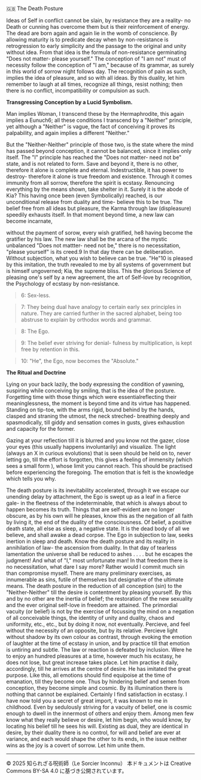 #
🇬🇧 The Death Posture

Ideas of Self in conflict cannot be slain, by resistance they are a reality- no Death or cunning has
overcome them but is their reinforcement of energy. The dead are born again and again lie in the
womb of conscience. By allowing maturity is to predicate decay when by non-resistance is
retrogression to early simplicity and the passage to the original and unity without idea. From that idea
is the formula of non-resistance germinating "Does not matter- please yourself."
The conception of "I am not" must of necessity follow the conception of "I am," because of its
grammar, as surely in this world of sorrow night follows day. The recognition of pain as such, implies
the idea of pleasure, and so with all ideas. By this duality, let him remember to laugh at all times,
recognize all things, resist nothing; then there is no conflict, incompatibility or compulsion as such.

**Transgressing Conception by a Lucid Symbolism.**

Man implies Woman, I transcend these by the Hermaphrodite, this again implies a Eunuch6; all these
conditions I transcend by a "Neither" principle, yet although a "Neither" is vague, the fact of
conceiving it proves its palpability, and again implies a different "Neither."

But the "Neither-Neither" principle of those two, is the state where the mind has passed beyond
conception, it cannot be balanced, since it implies only itself. The "I" principle has reached the "Does
not matter- need not be" state, and is not related to form. Save and beyond it, there is no other,
therefore it alone is complete and eternal. Indestructible, it has power to destroy- therefore it alone is
true freedom and existence. Through it comes immunity from all sorrow, therefore the spirit is
ecstasy. Renouncing everything by the means shown, take shelter in it. Surely it is the abode of Kia?
This having once been (even Symbolically) reached, is our unconditional release from duality and
time- believe this to be true. The belief free from all ideas but pleasure, the Karma through law
(displeasure) speedily exhausts itself. In that moment beyond time, a new law can become incarnate,

without the payment of sorow, every wish gratified, he8 having become the gratifier by his law. The
new law shall be the arcana of the mystic unbalanced "Does not mattter- need not be," there is no
necessitation, "please yourself" is its creed.9
In that day there can be deliberation. Without subjection, what you wish to believe can be true.
"He"10 is pleased by this imitation, the truth revealed to me by all systems of government but is
himself ungoverned; Kia, the supreme bliss. This the glorious Science of pleasing one's self by a new
agreement, the art of Self-love by recognition, the Psychology of ecstasy by non-resistance.

>6: Sex-less.

>7: They being dual have analogy to certain early sex principles in nature. They are carried further in the sacred alphabet, being too abstruse to explain by orthodox words and grammar.

>8: The Ego.

>9: The belief ever striving for denial- fulness by multiplication, is kept free by retention in this.

>10: "He", the Ego, now becomes the "Absolute."

**The Ritual and Doctrine**

Lying on your back lazily, the body expressing the condition of yawning, suspiring while conceiving
by smiling, that is the idea of the posture. Forgetting time with those things which were essentialreflecting
their meaninglessness, the moment is beyond time and its virtue has happened.
Standing on tip-toe, with the arms rigid, bound behind by the hands, clasped and straning the utmost,
the neck streched- breathing deeply and spasmodically, till giddy and sensation comes in gusts, gives
exhaustion and capacity for the former.

Gazing at your reflection till it is blurred and you know not the gazer, close your eyes (this usually
happens involuntarily) and visualize. The light (always an X in curious evolutions) that is seen
should be held on to, never letting go, till the effort is forgotten, this gives a feeling of immensity
(which sees a small form ), whose limit you cannot reach. This should be practised before
experiencing the foregoing. The emotion that is felt is the knowledge which tells you why.


The death posture is its inevitability accelerated, through it we escape our unending delay by
attachment, the Ego is swept up as a leaf in a fierce gale- in the fleetness of the indeterminable, that
which is always about to happen becomes its truth. Things that are self-evident are no longer
obscure, as by his own will he pleases, know this as the negation of all faith by living it, the end of
the duality of the consciousness. Of belief, a positive death state, all else as sleep, a negative state. It
is the dead body of all we believe, and shall awake a dead corpse. The Ego in subjection to law,
seeks inertion in sleep and death. Know the death posture and its reality in annihilation of law- the
ascension from duality. In that day of tearless lamentation the universe shall be reduced to ashes . . . .
but he escapes the judgment! And what of "I," most unfortunate man! In that freedom there is no
necessitation, what dare I say more? Rather would I commit much sin than compromise myself. There
are many preliminary exercises, as innumerable as sins, futile of themselves but designative of the
ultimate means. The death posture in the reduction of all conception (sin) to the "Neither-Neither"
till the desire is contentment by pleasing yourself. By this and by no other are the inertia of belief;
the restoration of the new sexuality and the ever original self-love in freedom are attained. The
primordial vacuity (or belief) is not by the exercise of focussing the mind on a negation of all
conceivable things, the identity of unity and duality, chaos and uniformity, etc., etc., but by doing it
now, not eventually. Percieve, and feel without the necessity of an opposite, but by its relative.
Percieve light without shadow by its own colour as contrast, through evoking the emotion of laughter
at the time of ecstasy in union, and by practice till that emotion is untiring and subtle. The law or
reaction is defeated by inclusion. Were he to enjoy an hundred pleasures at a time, however much his
ecstasy, he does not lose, but great increase takes place. Let him practise it daily, accordingly, till he
arrives at the centre of desire. He has imitated the great purpose. Like this, all emotions should find
equipoise at the time of emanation, till they become one. Thus by hindering belief and semen from
conception, they become simple and cosmic. By its illumination there is nothing that cannot be
explained. Certainly I find satisfaction in ecstasy. I have now told you a secret of great import, it was
known to me in childhood. Even by sedulously striving for a vacuity of belief, one is cosmic enough
to dwell in the innermost of others and enjoy them. Among men few know what they really believe
or desire, let him begin, who would know, by locating his belief till he sees his will. Existing as dual,
they are identical in desire, by their duality there is no control, for will and belief are ever at
variance, and each would shape the other to its ends, in the issue neither wins as the joy is a covert of
sorrow. Let him unite them.

---

© 2025 知られざる呪術師（Le Sorcier Inconnu）
本ドキュメントは Creative Commons BY-SA 4.0 に基づき公開されています。

